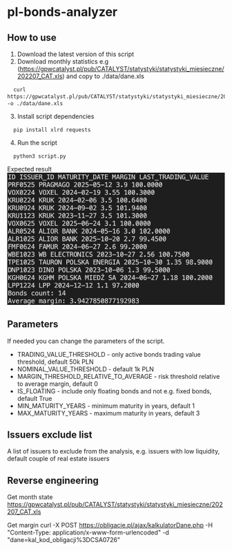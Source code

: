 # pl-bonds-analyzer

## How to use
1. Download the latest version of this script
2. Download monthly statistics e.g (https://gpwcatalyst.pl/pub/CATALYST/statystyki/statystyki_miesieczne/202207_CAT.xls) and copy to ./data/dane.xls
```
  curl https://gpwcatalyst.pl/pub/CATALYST/statystyki/statystyki_miesieczne/202207_CAT.xls -o ./data/dane.xls
```
3. Install script dependencies
```
  pip install xlrd requests
```
4. Run the script
```
  python3 script.py
```
Expected result\
![alt text](result_sample.png "Sample result")

## Parameters
If needed you can change the parameters of the script.
- TRADING_VALUE_THRESHOLD - only active bonds trading value threshold, default 50k PLN
- NOMINAL_VALUE_THRESHOLD - default 1k PLN
- MARGIN_THRESHOLD_RELATIVE_TO_AVERAGE - risk threshold relative to average margin, default 0
- IS_FLOATING - include only floating bonds and not e.g. fixed bonds, default True
- MIN_MATURITY_YEARS - minimum maturity in years, default 1
- MAX_MATURITY_YEARS - maximum maturity in years, default 3

## Issuers exclude list
A list of issuers to exclude from the analysis, e.g. issuers with low liquidity, default couple of real estate issuers

## Reverse engineering
Get month state
https://gpwcatalyst.pl/pub/CATALYST/statystyki/statystyki_miesieczne/202207_CAT.xls

Get margin
curl -X POST https://obligacje.pl/ajax/kalkulatorDane.php -H "Content-Type: application/x-www-form-urlencoded" -d "dane=kal_kod_obligacji%3DCSA0726"